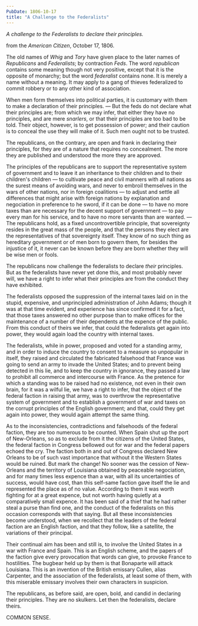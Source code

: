 ```yaml
---
PubDate: 1806-10-17
title: "A Challenge to the Federalists"
---
```



*A challenge to the Federalists to declare their principles.*

from the *American Citizen*, October 17, 1806.

The old names of *Whig* and *Tory* have given place to the later names of *Republicans* and *Federalists*;
by contraction *Feds*. The word *republican* contains some meaning though not very positive, except that
it is the opposite of monarchy; but the word *federalist* contains none. It is merely a name without a
meaning. It may apply to a gang of thieves federalized to commit robbery or to any other kind of association.

When men form themselves into political parties, it is customary with them to make a declaration of their principles.
&mdash; But the feds do not declare what their principles are; from which we may infer, that either they have no principles,
and are mere *snarlers*, or that their principles are too bad to be told. Their object, however, is to get possession
of power; and their caution is to conceal the use they will make of it. Such men ought not to be trusted.

The republicans, on the contrary, are open and frank in declaring their principles, for they are of a nature that
requires no concealment. The more they are published and understood the more they are approved.

The principles of the republicans are to support the representative system of government and to leave it an
inheritance to their children and to their children's children &mdash; to cultivate peace and civil manners with all
nations as the surest means of avoiding wars, and never to embroil themselves in the wars of other nations,
nor in foreign coalitions &mdash; to adjust
and settle all differences that might arise with foreign nations by explanation and negociation in preference to
he sword, if it can be done &mdash; to have no more taxes than are necessary for the decent support of government &mdash;
to pay every man for his service, and to have no more servants than are wanted. &mdash; The republicans hold, as a fixed
uncontrovertible principle, that sovereignty resides in the great mass of the people, and that the persons
they elect are the representatives of that sovereignty itself. They know of no such thing as hereditary government
or of men born to govern them, for besides the injustice of it, it never can be known before they are born whether
they will be wise men or fools.

The republicans now challenge the federalists to declare *their* principles. But as the federalists have never yet
done this, and most probably never will, we have a right to infer what their principles are from the conduct they
have exhibited.

The federalists opposed the suppression of the internal taxes laid on in the stupid, expensive, and unprincipled
administration of John Adams; though it was at that time evident, and experience has since confirmed it for a fact,
that those taxes answered no other purpose than to make offices for the maintenance of a number of their dependents
at the expence of the public. From this conduct of theirs we infer, that could the federalists get again into power,
they would again load the country with internal taxes.

The federalists, while in power, proposed and voted for a standing army, and in order to induce the country to consent
to a measure so unpopular in itself, they raised and circulated the fabricated falsehood that France was going to
send an army to invade the United States; and to prevent being detected in this lie, and to keep the country in
ignorance, they passed a law to prohibit all commerce and intercourse with France. As the pretence for which a
standing was to be raised had no existence, not even in their own brain, for it was a wilful lie, we have a
right to infer, that the object of the federal faction in raising that army, was to overthrow the representative
system of government and to establish a government of war and taxes on the corrupt principles of the English government;
and that, could they get again into power, they would again attempt the same thing.

As to the inconsistencies, contradictions and falsehoods of the federal faction, they are too numerous to be counted.
When Spain shut up the port of New-Orleans, so as to exclude from it the citizens of the United States, the federal
faction in Congress bellowed out for war and the federal papers echoed the cry. The faction both in and out of Congress
declared New Orleans to be of such vast importance that without it the Western States would be ruined.
But mark the change! No sooner was the cession of New-Orleans and the territory of Louisiana obtained by peaceable
negociation, and for many times less expence than a war, with all its uncertainties of success, would have cost,
than this self-same faction gave itself the lie and represented the place as of no value. According to them it was
worth fighting for at a great expence, but not worth having quietly at a comparatively small expence. It has been said
of a thief that he had rather steal a purse than find one, and the conduct of the federalists on this occasion corresponds
with that saying. But all these inconsistencies become understood, when we recollect that the leaders of the federal
faction are an English faction, and that they follow, like a satellite, the variations of their principal.

Their continual aim has been and still is, to involve the United States in a war with France and Spain. This is an
English scheme, and the papers of the faction give every provocation that words can give, to provoke France to hostilities.
The bugbear held up by them is that Bonaparte will attack Louisiana. This is an invention of the British emissary
Cullen, alias Carpenter, and the association of the federalists, at least some of them, with this miserable emissary
involves their own characters in suspicion.

The republicans, as before said, are open, bold, and candid in declaring their principles. They are no skulkers. Let
then the federalists, declare theirs.

COMMON SENSE.
